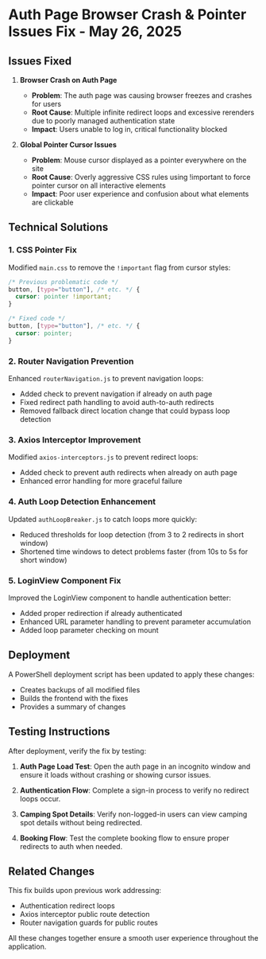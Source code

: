 # Auth Page Browser Crash & Pointer Issues Fix - May 26, 2025

## Issues Fixed

1. **Browser Crash on Auth Page**
   - **Problem**: The auth page was causing browser freezes and crashes for users
   - **Root Cause**: Multiple infinite redirect loops and excessive rerenders due to poorly managed authentication state
   - **Impact**: Users unable to log in, critical functionality blocked

2. **Global Pointer Cursor Issues**
   - **Problem**: Mouse cursor displayed as a pointer everywhere on the site
   - **Root Cause**: Overly aggressive CSS rules using !important to force pointer cursor on all interactive elements
   - **Impact**: Poor user experience and confusion about what elements are clickable

## Technical Solutions

### 1. CSS Pointer Fix
Modified `main.css` to remove the `!important` flag from cursor styles:
```css
/* Previous problematic code */
button, [type="button"], /* etc. */ {
  cursor: pointer !important;
}

/* Fixed code */
button, [type="button"], /* etc. */ {
  cursor: pointer;
}
```

### 2. Router Navigation Prevention
Enhanced `routerNavigation.js` to prevent navigation loops:
- Added check to prevent navigation if already on auth page
- Fixed redirect path handling to avoid auth-to-auth redirects
- Removed fallback direct location change that could bypass loop detection

### 3. Axios Interceptor Improvement
Modified `axios-interceptors.js` to prevent redirect loops:
- Added check to prevent auth redirects when already on auth page
- Enhanced error handling for more graceful failure

### 4. Auth Loop Detection Enhancement
Updated `authLoopBreaker.js` to catch loops more quickly:
- Reduced thresholds for loop detection (from 3 to 2 redirects in short window)
- Shortened time windows to detect problems faster (from 10s to 5s for short window)

### 5. LoginView Component Fix
Improved the LoginView component to handle authentication better:
- Added proper redirection if already authenticated
- Enhanced URL parameter handling to prevent parameter accumulation
- Added loop parameter checking on mount

## Deployment

A PowerShell deployment script has been updated to apply these changes:
- Creates backups of all modified files
- Builds the frontend with the fixes
- Provides a summary of changes

## Testing Instructions

After deployment, verify the fix by testing:

1. **Auth Page Load Test**: Open the auth page in an incognito window and ensure it loads without crashing or showing cursor issues.

2. **Authentication Flow**: Complete a sign-in process to verify no redirect loops occur.

3. **Camping Spot Details**: Verify non-logged-in users can view camping spot details without being redirected.

4. **Booking Flow**: Test the complete booking flow to ensure proper redirects to auth when needed.

## Related Changes

This fix builds upon previous work addressing:
- Authentication redirect loops
- Axios interceptor public route detection
- Router navigation guards for public routes

All these changes together ensure a smooth user experience throughout the application.
